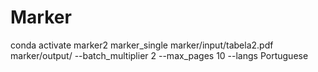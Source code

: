 # Marker

conda activate marker2
marker_single marker/input/tabela2.pdf marker/output/ --batch_multiplier 2 --max_pages 10 --langs Portuguese
